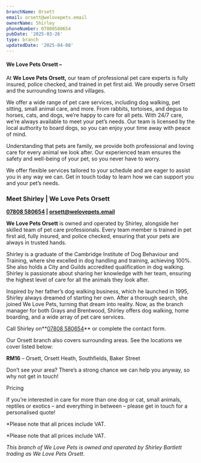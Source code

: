```yaml
---
branchName: Orsett
email: orsett@welovepets.email
ownerName: Shirley
phoneNumber: 07808580654
pubDate: '2025-03-26'
type: branch
updatedDate: '2025-04-08'
---
```


#### **We Love Pets Orsett –**

At **We Love Pets Orsett,** our team of professional pet care experts is fully insured, police checked, and trained in pet first aid. We proudly serve Orsett and the surrounding towns and villages.

We offer a wide range of pet care services, including dog walking, pet sitting, small animal care, and more. From rabbits, tortoises, and degus to horses, cats, and dogs, we’re happy to care for all pets. With 24/7 care, we’re always available to meet your pet’s needs. Our team is licensed by the local authority to board dogs, so you can enjoy your time away with peace of mind.

Understanding that pets are family, we provide both professional and loving care for every animal we look after. Our experienced team ensures the safety and well-being of your pet, so you never have to worry.

We offer flexible services tailored to your schedule and are eager to assist you in any way we can. Get in touch today to learn how we can support you and your pet’s needs.

### **Meet Shirley | We Love Pets Orsett**

**[07808 580654](tel:07808580654) | [orsett@welovepets.email](mailto:orsett@welovepets.email)**

**We Love Pets Orsett** is owned and operated by Shirley, alongside her skilled team of pet care professionals. Every team member is trained in pet first aid, fully insured, and police checked, ensuring that your pets are always in trusted hands.

Shirley is a graduate of the Cambridge Institute of Dog Behaviour and Training, where she excelled in dog handling and training, achieving 100%. She also holds a City and Guilds accredited qualification in dog walking. Shirley is passionate about sharing her knowledge with her team, ensuring the highest level of care for all the animals they look after.

Inspired by her father’s dog walking business, which he launched in 1995, Shirley always dreamed of starting her own. After a thorough search, she joined We Love Pets, turning that dream into reality. Now, as the branch manager for both Grays and Brentwood, Shirley offers dog walking, home boarding, and a wide array of pet care services.

Call Shirley on**[07808 580654](tel:07808580654)** or complete the contact form.

Our Orsett branch also covers surrounding areas. See the locations we cover listed below:

**RM16** – Orsett, Orsett Heath, Southfields, Baker Street

Don’t see your area? There’s a strong chance we can help you anyway, so why not get in touch!

Pricing

If you’re interested in care for more than one dog or cat, small animals, reptiles or exotics – and everything in between – please get in touch for a personalised quote!

\*Please note that all prices include VAT.

\*Please note that all prices include VAT.

*This branch of We Love Pets is owned and operated by Shirley Bartlett trading as We Love Pets Orsett.*

